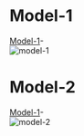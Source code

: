 # Model-1
<a href="https://github.com/dev-kumaresan/react-js/tree/main/virtual-DOM/UI-components/model-1">Model-1</a>-<br>
![model-1](https://user-images.githubusercontent.com/100152824/176882054-57bd82ff-80dc-47d6-a409-f208a2d9ba61.png)
# Model-2
<a href="https://github.com/dev-kumaresan/react-js/tree/main/virtual-DOM/UI-components/model-2">Model-1</a>-<br>
![model-2](https://user-images.githubusercontent.com/100152824/176882104-060d50bd-252e-458c-ab3f-1dcdb1b8ab75.png)
